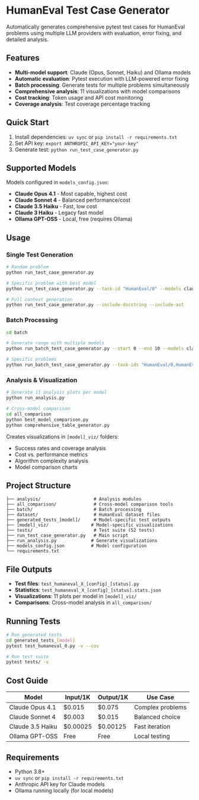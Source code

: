 # HumanEval Test Case Generator

Automatically generates comprehensive pytest test cases for HumanEval problems using multiple LLM providers with evaluation, error fixing, and detailed analysis.

## Features

- **Multi-model support**: Claude (Opus, Sonnet, Haiku) and Ollama models
- **Automatic evaluation**: Pytest execution with LLM-powered error fixing
- **Batch processing**: Generate tests for multiple problems simultaneously
- **Comprehensive analysis**: 11 visualizations with model comparisons
- **Cost tracking**: Token usage and API cost monitoring
- **Coverage analysis**: Test coverage percentage tracking

## Quick Start

1. Install dependencies: `uv sync` or `pip install -r requirements.txt`
2. Set API key: `export ANTHROPIC_API_KEY="your-key"`
3. Generate test: `python run_test_case_generator.py`

## Supported Models

Models configured in `models_config.json`:

- **Claude Opus 4.1** - Most capable, highest cost
- **Claude Sonnet 4** - Balanced performance/cost
- **Claude 3.5 Haiku** - Fast, low cost
- **Claude 3 Haiku** - Legacy fast model
- **Ollama GPT-OSS** - Local, free (requires Ollama)

## Usage

### Single Test Generation

```bash
# Random problem
python run_test_case_generator.py

# Specific problem with best model
python run_test_case_generator.py --task-id "HumanEval/0" --models claude-sonnet-4-20250514

# Full context generation
python run_test_case_generator.py --include-docstring --include-ast
```

### Batch Processing

```bash
cd batch

# Generate range with multiple models
python run_batch_test_case_generator.py --start 0 --end 10 --models claude-sonnet-4-20250514 claude-3-5-haiku-20241022

# Specific problems
python run_batch_test_case_generator.py --task-ids "HumanEval/0,HumanEval/5,HumanEval/10"
```

### Analysis & Visualization

```bash
# Generate 11 analysis plots per model
python run_analysis.py

# Cross-model comparison
cd all_comparison
python best_model_comparison.py
python comprehensive_table_generator.py
```

Creates visualizations in `[model]_viz/` folders:

- Success rates and coverage analysis
- Cost vs. performance metrics
- Algorithm complexity analysis
- Model comparison charts

## Project Structure

```
├── analysis/                    # Analysis modules
├── all_comparison/              # Cross-model comparison tools
├── batch/                       # Batch processing
├── dataset/                     # HumanEval dataset files
├── generated_tests_[model]/     # Model-specific test outputs
├── [model]_viz/                # Model-specific visualizations
├── tests/                       # Test suite (52 tests)
├── run_test_case_generator.py   # Main script
├── run_analysis.py             # Generate visualizations
├── models_config.json          # Model configuration
└── requirements.txt
```

## File Outputs

- **Test files**: `test_humaneval_X_[config]_[status].py`
- **Statistics**: `test_humaneval_X_[config]_[status].stats.json`
- **Visualizations**: 11 plots per model in `[model]_viz/`
- **Comparisons**: Cross-model analysis in `all_comparison/`

## Running Tests

```bash
# Run generated tests
cd generated_tests_[model]
pytest test_humaneval_0.py -v --cov

# Run test suite
pytest tests/ -v
```

## Cost Guide

| Model            | Input/1K | Output/1K | Use Case         |
| ---------------- | -------- | --------- | ---------------- |
| Claude Opus 4.1  | $0.015   | $0.075    | Complex problems |
| Claude Sonnet 4  | $0.003   | $0.015    | Balanced choice  |
| Claude 3.5 Haiku | $0.00025 | $0.00125  | Fast iteration   |
| Ollama GPT-OSS   | Free     | Free      | Local testing    |

## Requirements

- Python 3.8+
- `uv sync` or `pip install -r requirements.txt`
- Anthropic API key for Claude models
- Ollama running locally (for local models)
